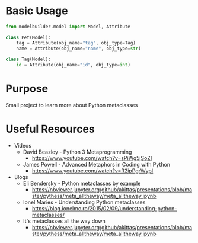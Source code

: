 # Basic Usage
```python
from modelbuilder.model import Model, Attribute

class Pet(Model):
    tag = Attribute(obj_name="tag", obj_type=Tag)
    name = Attribute(obj_name="name", obj_type=str)
    
class Tag(Model):
    id = Attribute(obj_name="id", obj_type=int)
```
# Purpose
Small project to learn more about Python metaclasses

# Useful Resources
* Videos 
  * David Beazley - Python 3 Metaprogramming
    * https://www.youtube.com/watch?v=sPiWg5jSoZI
  * James Powell - Advanced Metaphors in Coding with Python
    * https://www.youtube.com/watch?v=R2ipPgrWypI
* Blogs
  * Eli Bendersky - Python metaclasses by example
    * https://nbviewer.jupyter.org/github/akittas/presentations/blob/master/pythess/meta_alltheway/meta_alltheway.ipynb
  * Ionel Maries - Understanding Python metaclasses
    * https://blog.ionelmc.ro/2015/02/09/understanding-python-metaclasses/
  * It's metaclasses all the way down
    * https://nbviewer.jupyter.org/github/akittas/presentations/blob/master/pythess/meta_alltheway/meta_alltheway.ipynb

